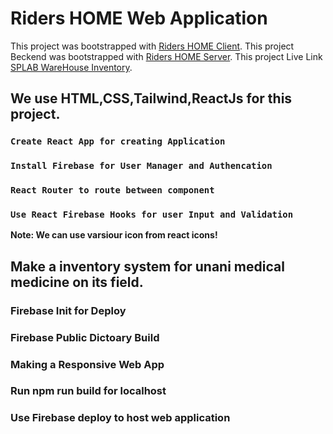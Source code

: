 # Riders HOME  Web Application

This project was bootstrapped with [Riders HOME Client](https://github.com/programming-hero-web-course1/manufacturer-website-client-side-MuhammadRabius.git).
This project Beckend was bootstrapped with [Riders HOME Server](https://github.com/programming-hero-web-course1/manufacturer-website-server-side-MuhammadRabius.git).
This project Live Link [SPLAB WareHouse Inventory](https://ridershome-75781.web.app/).

## We use HTML,CSS,Tailwind,ReactJs for this project.


### `Create React App for creating Application`

### `Install Firebase for User Manager and Authencation`

### `React Router to route between component`

### `Use React Firebase Hooks for user Input and Validation`

**Note: We can use varsiour icon from react icons!**

## Make a inventory system for unani medical medicine on its field.


### Firebase Init for Deploy


### Firebase Public Dictoary Build


### Making a Responsive Web App

### Run npm run build for localhost

### Use Firebase deploy to host web application


